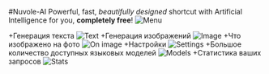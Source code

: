 #Nuvole-AI
Powerful, fast, _beautifully designed_ shortcut with Artificial Intelligence for you, **completely free**!
![Menu](https://i.imgur.com/eHV4HNo.jpeg)

+Генерация текста
![Text]()
+Генерация изображений
![Image]()
+Что изображено на фото
![On image]()
+Настройки
![Settings]()
+Большое количество доступных языковых моделей
![Models]()
+Статистика ваших запросов
![Stats]()